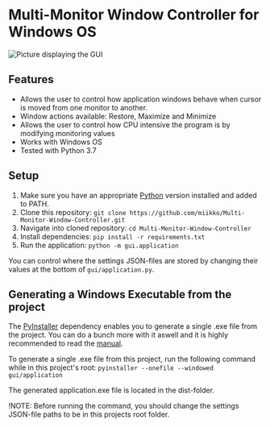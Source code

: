 # Multi-Monitor Window Controller for Windows OS

![Picture displaying the GUI](https://github.com/miikko/Multi-Monitor-Window-Controller/tree/master/pictures/gui_picture.png "Picture displaying the GUI")

## Features

* Allows the user to control how application windows behave when cursor is moved from one monitor to another.
* Window actions available: Restore, Maximize and Minimize
* Allows the user to control how CPU intensive the program is by modifying monitoring values
* Works with Windows OS
* Tested with Python 3.7

## Setup

1. Make sure you have an appropriate [Python](https://www.python.org/downloads/windows/) version installed and added to PATH.
1. Clone this repository: `git clone https://github.com/miikko/Multi-Monitor-Window-Controller.git`
1. Navigate into cloned repository: `cd Multi-Monitor-Window-Controller`
1. Install dependencies: `pip install -r requirements.txt`
1. Run the application: `python -m gui.application`

You can control where the settings JSON-files are stored by changing their values at the bottom of `gui/application.py`.

## Generating a Windows Executable from the project

The [PyInstaller](https://www.pyinstaller.org/) dependency enables you to generate a single .exe file from the project. You can do a bunch more with it aswell and it is highly recommended to read the [manual](https://pyinstaller.readthedocs.io/en/stable/).

To generate a single .exe file from this project, run the following command while in this project's root: `pyinstaller --onefile --windowed gui/application`

The generated application.exe file is located in the dist-folder.

!NOTE: Before running the command, you should change the settings JSON-file paths to be in this projects root folder.